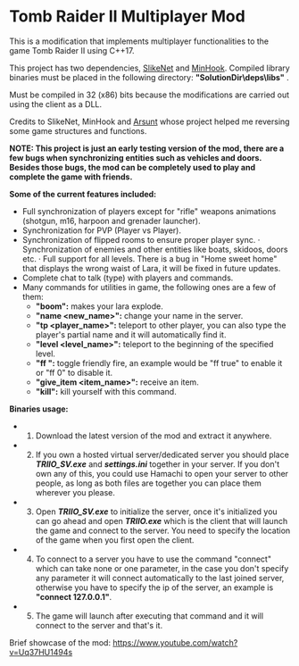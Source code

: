 # Tomb Raider II Multiplayer Mod
 
This is a modification that implements multiplayer functionalities to the game Tomb Raider II using C++17.

This project has two dependencies, [SlikeNet](https://www.slikesoft.com/) and [MinHook](https://github.com/TsudaKageyu/minhook). Compiled library binaries must be placed in the following directory: **"SolutionDir\deps\libs\"** .

Must be compiled in 32 (x86) bits because the modifications are carried out using the client as a DLL.

Credits to SlikeNet, MinHook and [Arsunt](https://github.com/Arsunt/TR2Main) whose project helped me reversing some game structures and functions.

**NOTE: This project is just an early testing version of the mod, there are a few bugs when synchronizing entities such as vehicles and doors. Besides those bugs, the mod can be completely used to play and complete the game with friends.**

**Some of the current features included:**

- Full synchronization of players except for "rifle" weapons animations (shotgun, m16, harpoon and grenader launcher).
- Synchronization for PVP (Player vs Player).
- Synchronization of flipped rooms to ensure proper player sync.
· Synchronization of enemies and other entities like boats, skidoos, doors etc.
· Full support for all levels. There is a bug in "Home sweet home" that displays the wrong waist of Lara, it will be fixed in future updates.
- Complete chat to talk (type) with players and commands.
- Many commands for utilities in game, the following ones are a few of them:
    - **"boom":** makes your lara explode.
    - **"name <new_name>":** change your name in the server.
    - **"tp <player_name>":** teleport to other player, you can also type the player's partial name and it will automatically find it.
    - **"level <level_name>":** teleport to the beginning of the specified level.
    - **"ff <state>":** toggle friendly fire, an example would be "ff true" to enable it or "ff 0" to disable it.
    - **"give_item <item_name>":** receive an item.
    - **"kill":** kill yourself with this command.

**Binaries usage:**

- 1. Download the latest version of the mod and extract it anywhere.
- 2. If you own a hosted virtual server/dedicated server you should place **_TRIIO_SV.exe_** and **_settings.ini_** together in your server. If you don't own any of this, you could use Hamachi to open your server to other people, as long as both files are together you can place them wherever you please.
- 3. Open **_TRIIO_SV.exe_** to initialize the server, once it's initialized you can go ahead and open **_TRIIO.exe_** which is the client that will launch the game and connect to the server. You need to specify the location of the game when you first open the client.
- 4. To connect to a server you have to use the command "connect" which can take none or one parameter, in the case you don't specify any parameter it will connect automatically to the last joined server, otherwise you have to specify the ip of the server, an example is **"connect 127.0.0.1"**.
- 5. The game will launch after executing that command and it will connect to the server and that's it.

Brief showcase of the mod: https://www.youtube.com/watch?v=Uq37HU1494s
